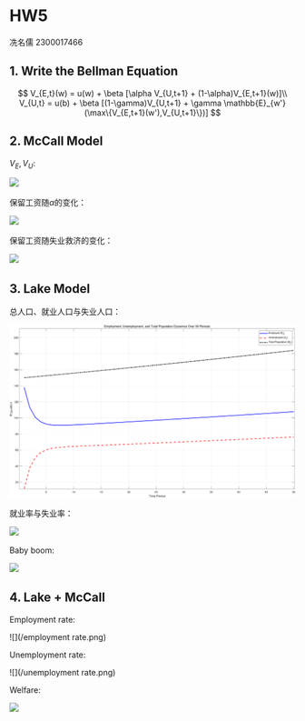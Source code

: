 # HW5

冼名儒 2300017466

## 1. Write the Bellman Equation

$$
V_{E,t}(w) = u(w) + \beta [\alpha V_{U,t+1} + (1-\alpha)V_{E,t+1}(w)]\\
V_{U,t} = u(b) + \beta [(1-\gamma)V_{U,t+1} + \gamma \mathbb{E}_{w'} (\max\{V_{E,t+1}(w'),V_{U,t+1}\})]
$$

## 2. McCall Model

$V_E, V_U$:

![](/McCall_Model.png)

保留工资随$\alpha$的变化：

![](/McCall_alpha_wR.png)

保留工资随失业救济的变化：

![](/McCall_b_wR.png)

## 3. Lake Model

总人口、就业人口与失业人口：

![](Lake_Model_Population.png)

就业率与失业率：

![](/Lake_Model_Rate.png)

Baby boom: 

![](/Lake_Model_Shock.png)

## 4. Lake + McCall

Employment rate:

![](/employment rate.png)

Unemployment rate:

![](/unemployment rate.png)

Welfare:

![](/welfare.png)
